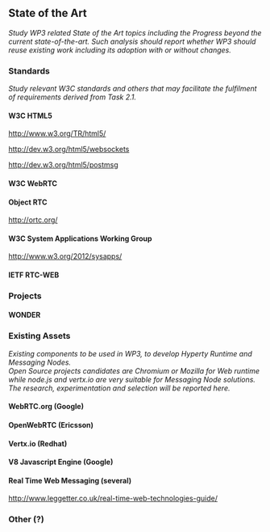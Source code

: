 ## State of the Art

*Study WP3 related State of the Art topics including the Progress beyond the current state-of-the-art. 
Such analysis should report whether WP3 should reuse existing work including its adoption with or without changes.*

### Standards

*Study relevant W3C standards and others that may facilitate the fulfilment of requirements derived from Task 2.1.*

#### W3C HTML5

http://www.w3.org/TR/html5/

http://dev.w3.org/html5/websockets

http://dev.w3.org/html5/postmsg

#### W3C WebRTC 

#### Object RTC

http://ortc.org/

#### W3C System Applications Working Group

http://www.w3.org/2012/sysapps/

#### IETF RTC-WEB

### Projects

#### WONDER

### Existing Assets

*Existing components to be used in WP3, to develop Hyperty Runtime and Messaging Nodes.  
Open Source projects candidates are Chromium or Mozilla for Web runtime while node.js and vertx.io are very suitable for Messaging Node solutions.
The research, experimentation and selection will be reported here.*

#### WebRTC.org (Google)

#### OpenWebRTC (Ericsson)

#### Vertx.io (Redhat)

#### V8 Javascript Engine (Google)

#### Real Time Web Messaging (several)

http://www.leggetter.co.uk/real-time-web-technologies-guide/

### Other (?)
